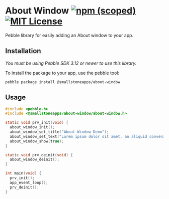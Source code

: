 # About Window [![npm (scoped)](https://img.shields.io/npm/v/@smallstoneapps/about-window.svg?maxAge=2592000&style=flat-square)](https://www.npmjs.com/package/@smallstoneapps/about-window)&nbsp;[![MIT License](http://img.shields.io/badge/license-MIT-lightgray.svg?style=flat-square)](./LICENSE)

Pebble library for easily adding an About window to your app.

## Installation

*You must be using Pebble SDK 3.12 or newer to use this library.*

To install the package to your app, use the pebble tool:

```
pebble package install @smallstoneapps/about-window
```

## Usage

````c
#include <pebble.h>
#include <@smallstoneapps/about-window/about-window.h>

static void prv_init(void) {
  about_window_init();
  about_window_set_title("About Window Demo");
  about_window_set_text("Lorem ipsum dolor sit amet, an aliquid convenire honestatis eos. Eos ad tale homero reprimique. Te option mediocrem mel, ius no quodsi tincidunt. Ad sea aliquid ullamcorper.\n\nPertinax similique philosophia no has, ad tempor fastidii pri. Ex sit postea expetendis. Phaedrum consulatu quaerendum te his, pro an doctus delenit. Nec feugiat prodesset ea, ei his tollit discere facilisis.");
  about_window_show(true);
}

static void prv_deinit(void) {
  about_window_deinit();
}

int main(void) {
  prv_init();
  app_event_loop();
  prv_deinit();
}
````
